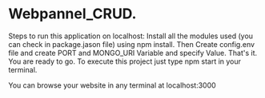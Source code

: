 # Webpannel_CRUD.

Steps to run this application on localhost:
Install all the modules used (you can check in package.jason file) using npm install.
Then Create config.env file and create PORT and MONGO_URI Variable and specify Value. 
That's it. You are ready to go. To execute this project just type
npm start 
in your terminal.

You can browse your website in any terminal at localhost:3000


